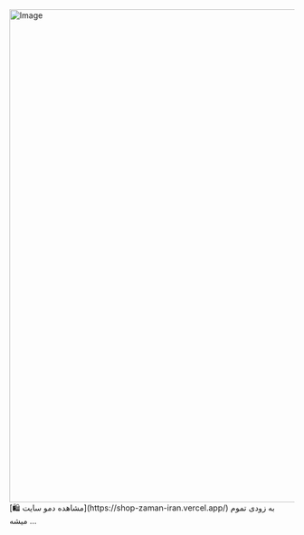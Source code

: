<img width="1901" height="870" alt="Image" src="https://github.com/user-attachments/assets/5001f705-1f9e-45fc-9c6e-91eebdd541cf" />
[🛍️ مشاهده دمو سایت](https://shop-zaman-iran.vercel.app/)
به زودی تموم میشه ...
